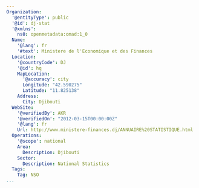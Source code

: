 ```yaml
---
Organization:
  '@entityType': public
  '@id': dj-stat
  '@xmlns':
    ns0: openmetadata:omad:1_0
  Name:
    '@lang': fr
    '#text': Ministere de l'Economique et des Finances
  Location:
    '@countryCode': DJ
    '@id': hq
    MapLocation:
      '@accuracy': city
      Longitude: "42.590275"
      Latitude: "11.825138"
    Address:
      City: Djibouti
  WebSite:
    '@verifiedBy': AKR
    '@verifiedOn': "2012-03-15T00:00:00Z"
    '@lang': fr
    Url: http://www.ministere-finances.dj/ANNUAIRE%20STATISTIQUE.html
  Operations:
    '@scope': national
    Area:
      Description: Djibouti
    Sector:
      Description: National Statistics
  Tags:
    Tag: NSO
...
```

